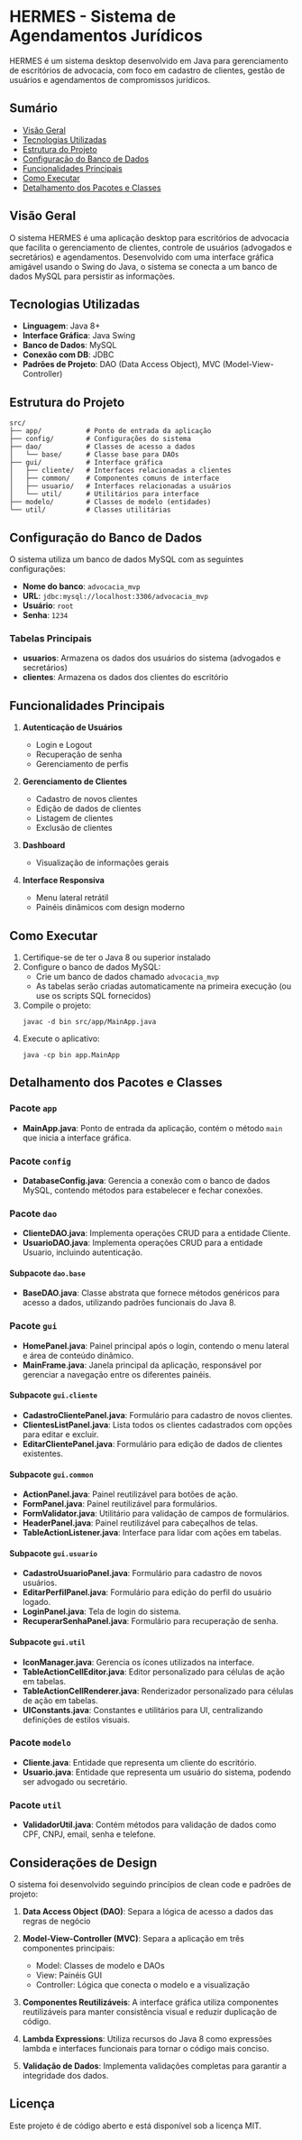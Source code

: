 # HERMES - Sistema de Agendamentos Jurídicos

HERMES é um sistema desktop desenvolvido em Java para gerenciamento de escritórios de advocacia, com foco em cadastro de clientes, gestão de usuários e agendamentos de compromissos jurídicos.

## Sumário

- [Visão Geral](#visão-geral)
- [Tecnologias Utilizadas](#tecnologias-utilizadas)
- [Estrutura do Projeto](#estrutura-do-projeto)
- [Configuração do Banco de Dados](#configuração-do-banco-de-dados)
- [Funcionalidades Principais](#funcionalidades-principais)
- [Como Executar](#como-executar)
- [Detalhamento dos Pacotes e Classes](#detalhamento-dos-pacotes-e-classes)

## Visão Geral

O sistema HERMES é uma aplicação desktop para escritórios de advocacia que facilita o gerenciamento de clientes, controle de usuários (advogados e secretários) e agendamentos. Desenvolvido com uma interface gráfica amigável usando o Swing do Java, o sistema se conecta a um banco de dados MySQL para persistir as informações.

## Tecnologias Utilizadas

- **Linguagem**: Java 8+
- **Interface Gráfica**: Java Swing
- **Banco de Dados**: MySQL
- **Conexão com DB**: JDBC
- **Padrões de Projeto**: DAO (Data Access Object), MVC (Model-View-Controller)

## Estrutura do Projeto

```
src/
├── app/           # Ponto de entrada da aplicação
├── config/        # Configurações do sistema
├── dao/           # Classes de acesso a dados
│   └── base/      # Classe base para DAOs
├── gui/           # Interface gráfica
│   ├── cliente/   # Interfaces relacionadas a clientes
│   ├── common/    # Componentes comuns de interface
│   ├── usuario/   # Interfaces relacionadas a usuários
│   └── util/      # Utilitários para interface
├── modelo/        # Classes de modelo (entidades)
└── util/          # Classes utilitárias
```

## Configuração do Banco de Dados

O sistema utiliza um banco de dados MySQL com as seguintes configurações:

- **Nome do banco**: `advocacia_mvp`
- **URL**: `jdbc:mysql://localhost:3306/advocacia_mvp`
- **Usuário**: `root`
- **Senha**: `1234`

### Tabelas Principais

- **usuarios**: Armazena os dados dos usuários do sistema (advogados e secretários)
- **clientes**: Armazena os dados dos clientes do escritório

## Funcionalidades Principais

1. **Autenticação de Usuários**
   - Login e Logout
   - Recuperação de senha
   - Gerenciamento de perfis

2. **Gerenciamento de Clientes**
   - Cadastro de novos clientes
   - Edição de dados de clientes
   - Listagem de clientes
   - Exclusão de clientes

3. **Dashboard**
   - Visualização de informações gerais

4. **Interface Responsiva**
   - Menu lateral retrátil
   - Painéis dinâmicos com design moderno

## Como Executar

1. Certifique-se de ter o Java 8 ou superior instalado
2. Configure o banco de dados MySQL:
   - Crie um banco de dados chamado `advocacia_mvp`
   - As tabelas serão criadas automaticamente na primeira execução (ou use os scripts SQL fornecidos)
3. Compile o projeto:
   ```
   javac -d bin src/app/MainApp.java
   ```
4. Execute o aplicativo:
   ```
   java -cp bin app.MainApp
   ```

## Detalhamento dos Pacotes e Classes

### Pacote `app`

- **MainApp.java**: Ponto de entrada da aplicação, contém o método `main` que inicia a interface gráfica.

### Pacote `config`

- **DatabaseConfig.java**: Gerencia a conexão com o banco de dados MySQL, contendo métodos para estabelecer e fechar conexões.

### Pacote `dao`

- **ClienteDAO.java**: Implementa operações CRUD para a entidade Cliente.
- **UsuarioDAO.java**: Implementa operações CRUD para a entidade Usuario, incluindo autenticação.

#### Subpacote `dao.base`

- **BaseDAO.java**: Classe abstrata que fornece métodos genéricos para acesso a dados, utilizando padrões funcionais do Java 8.

### Pacote `gui`

- **HomePanel.java**: Painel principal após o login, contendo o menu lateral e área de conteúdo dinâmico.
- **MainFrame.java**: Janela principal da aplicação, responsável por gerenciar a navegação entre os diferentes painéis.

#### Subpacote `gui.cliente`

- **CadastroClientePanel.java**: Formulário para cadastro de novos clientes.
- **ClientesListPanel.java**: Lista todos os clientes cadastrados com opções para editar e excluir.
- **EditarClientePanel.java**: Formulário para edição de dados de clientes existentes.

#### Subpacote `gui.common`

- **ActionPanel.java**: Painel reutilizável para botões de ação.
- **FormPanel.java**: Painel reutilizável para formulários.
- **FormValidator.java**: Utilitário para validação de campos de formulários.
- **HeaderPanel.java**: Painel reutilizável para cabeçalhos de telas.
- **TableActionListener.java**: Interface para lidar com ações em tabelas.

#### Subpacote `gui.usuario`

- **CadastroUsuarioPanel.java**: Formulário para cadastro de novos usuários.
- **EditarPerfilPanel.java**: Formulário para edição do perfil do usuário logado.
- **LoginPanel.java**: Tela de login do sistema.
- **RecuperarSenhaPanel.java**: Formulário para recuperação de senha.

#### Subpacote `gui.util`

- **IconManager.java**: Gerencia os ícones utilizados na interface.
- **TableActionCellEditor.java**: Editor personalizado para células de ação em tabelas.
- **TableActionCellRenderer.java**: Renderizador personalizado para células de ação em tabelas.
- **UIConstants.java**: Constantes e utilitários para UI, centralizando definições de estilos visuais.

### Pacote `modelo`

- **Cliente.java**: Entidade que representa um cliente do escritório.
- **Usuario.java**: Entidade que representa um usuário do sistema, podendo ser advogado ou secretário.

### Pacote `util`

- **ValidadorUtil.java**: Contém métodos para validação de dados como CPF, CNPJ, email, senha e telefone.

## Considerações de Design

O sistema foi desenvolvido seguindo princípios de clean code e padrões de projeto:

1. **Data Access Object (DAO)**: Separa a lógica de acesso a dados das regras de negócio
2. **Model-View-Controller (MVC)**: Separa a aplicação em três componentes principais:
   - Model: Classes de modelo e DAOs
   - View: Painéis GUI
   - Controller: Lógica que conecta o modelo e a visualização

3. **Componentes Reutilizáveis**: A interface gráfica utiliza componentes reutilizáveis para manter consistência visual e reduzir duplicação de código.

4. **Lambda Expressions**: Utiliza recursos do Java 8 como expressões lambda e interfaces funcionais para tornar o código mais conciso.

5. **Validação de Dados**: Implementa validações completas para garantir a integridade dos dados.

## Licença

Este projeto é de código aberto e está disponível sob a licença MIT.